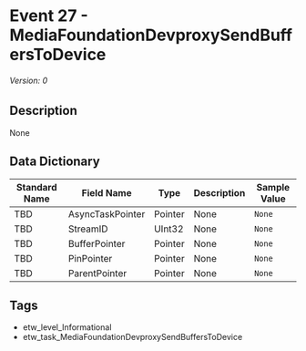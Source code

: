 # Event 27 - MediaFoundationDevproxySendBuffersToDevice
###### Version: 0

## Description
None

## Data Dictionary
|Standard Name|Field Name|Type|Description|Sample Value|
|---|---|---|---|---|
|TBD|AsyncTaskPointer|Pointer|None|`None`|
|TBD|StreamID|UInt32|None|`None`|
|TBD|BufferPointer|Pointer|None|`None`|
|TBD|PinPointer|Pointer|None|`None`|
|TBD|ParentPointer|Pointer|None|`None`|

## Tags
* etw_level_Informational
* etw_task_MediaFoundationDevproxySendBuffersToDevice